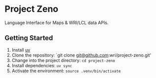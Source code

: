 # Project Zeno

Language Interface for Maps & WRI/LCL data APIs.

## Getting Started

1. Install [uv](https://docs.astral.sh/uv/getting-started/installation/)
2. Clone the repository: `git clone git@github.com:wri/project-zeno.git'
3. Change into the project directory: `cd project-zeno`
4. Install dependencies: `uv sync`
5. Activate the environment: `source .venv/bin/activate`
